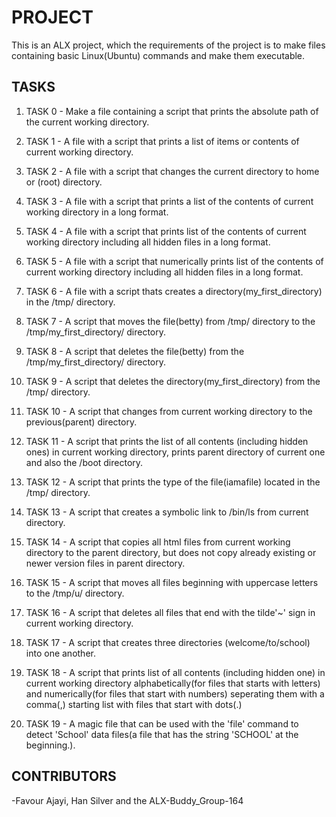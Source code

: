 # PROJECT
This is an ALX project, which the requirements of the project is to make files containing basic Linux(Ubuntu) commands and make them executable.

## TASKS

1. TASK 0 - Make a file containing a script that prints the absolute path of the current working directory.

2. TASK 1 -  A file with a script that prints a list of items or contents of current working directory.

3. TASK 2 - A file with a script that changes the current directory to home or (root) directory.

4. TASK 3 - A file with a script that prints a list of the contents of current working directory in a long format.

5. TASK 4 - A file with a script that prints list of the contents of current working directory including all hidden files in a long format.

6. TASK 5 -  A file with a script that numerically prints list of the contents of current working directory including all hidden files in a long format.

7. TASK 6 - A file with a script thats creates a directory(my_first_directory) in the /tmp/ directory.

8. TASK 7 - A script that moves the file(betty) from /tmp/ directory to the /tmp/my_first_directory/ directory.

9. TASK 8 - A script that deletes the file(betty) from the /tmp/my_first_directory/ directory.

10. TASK 9 - A script that deletes the directory(my_first_directory) from the /tmp/ directory.

11. TASK 10 - A script that changes from current working directory to the previous(parent) directory.

12. TASK 11 - A script that prints the list of all contents (including hidden ones) in current working directory, prints parent directory of current one and also the /boot directory.

13. TASK 12 - A script that prints the type of the file(iamafile) located in the /tmp/ directory.

14. TASK 13 - A script that creates a symbolic link to /bin/ls from current directory.

15. TASK 14 - A script that copies all html files from current working directory to the parent directory, but does not copy already existing or newer version files in parent directory.

16. TASK 15 - A script that moves all files beginning with uppercase letters to the /tmp/u/ directory.

17. TASK 16 - A script that deletes all files that end with the tilde'~' sign in current working directory.

18. TASK 17 - A script that creates three directories (welcome/to/school) into one another.

19. TASK 18 - A script that prints list of all contents (including hidden one) in current working directory alphabetically(for files that starts with letters) and numerically(for files that start with numbers) seperating them with a comma(,) starting list with files that start with dots(.)

20. TASK 19 - A magic file that can be used with the 'file' command to detect 'School' data files(a file that has the string 'SCHOOL' at the beginning.).

## CONTRIBUTORS
-Favour Ajayi, Han Silver and the ALX-Buddy_Group-164
